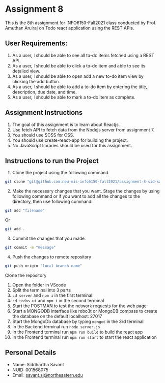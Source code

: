 # Assignment 8
This is the 8th assignment for INFO6150-Fall2021 class conducted by Prof. Amuthan Arulraj on Todo react application using the REST APIs.


## User Requirements:
1. As a user, I should be able to see all to-do items fetched using a REST API.
2. As a user, I should be able to click a to-do item and able to see its detailed view.
3. As a user, I should be able to open add a new to-do item view by clicking the add button.
4. As a user, I should be able to add a to-do item by entering the title, description, due date, and time.
5. As a user, I should be able to mark a to-do item as complete.

## Assignment Instructions
1. The goal of this assignment is to learn about Reactjs.
2. Use fetch API to fetch data from the Nodejs server from assignment 7.
3. You should use SCSS for CSS.
4. You should use create-react-app for building the project.
5. No JavaScript libraries should be used for this assignment.

## Instructions to run the Project

1. Clone the project using the following command.
```bash
git clone "git@github.com:neu-mis-info6150-fall2021/assignment-8-sid-savant.git"
```

2. Make the necessary changes that you want. Stage the changes by using following command or if you want to add all the changes to the directory, then use following command.
```bash
git add "filename"
```
Or

```bash
git add .
```

3. Commit the changes that you made.
```bash
git commit -m "message"
```

4. Push the changes to remote repository
```bash
git push origin "local branch name"
```

Clone the repository
1. Open the folder in VScode
2. Split the terminal into 3 parts
3. `cd server` and `npm i` in the first terminal
4. `cd todos-ui` and `npm i` in the second terminal
5. Start the POSTMAN to test the network requests for the web page
6. Start a MONGODB interface like robo3t or MongoDB compass to create the database on the default localhost: 27017
7. Start the MongoDb database by typing `mongod` in the 3rd terminal
8. In the Backend terminal run `node server.js`
9. In the Frontend terminal run `npm run build` to build the react app
10. In the Frontend terminal run `npm run start` to start the react application



## Personal Details
* Name: Siddhartha Savant
* NUID: 001568075
* Email: savant.si@northeastern.edu